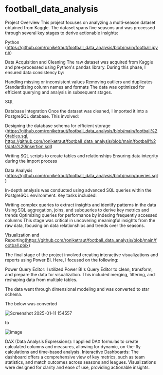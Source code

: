 # football_data_analysis

Project Overview
This project focuses on analyzing a multi-season dataset obtained from Kaggle. The dataset spans five seasons and was processed through several key stages to derive actionable insights:

Python (https://github.com/roniketraut/football_data_analysis/blob/main/football.ipynb)

Data Acquisition and Cleaning
The raw dataset was acquired from Kaggle and pre-processed using Python's pandas library. During this phase, I ensured data consistency by:

Handling missing or inconsistent values
Removing outliers and duplicates
Standardizing column names and formats
The data was optimized for efficient querying and analysis in subsequent stages.

SQL 

Database Integration
Once the dataset was cleaned, I imported it into a PostgreSQL database. This involved:

Designing the database schema for efficient storage (https://github.com/roniketraut/football_data_analysis/blob/main/football%20tables.sql, https://github.com/roniketraut/football_data_analysis/blob/main/football%20data%20insertion.sql)

Writing SQL scripts to create tables and relationships
Ensuring data integrity during the import process

Data Analysis (https://github.com/roniketraut/football_data_analysis/blob/main/queries.sql)

In-depth analysis was conducted using advanced SQL queries within the PostgreSQL environment. Key tasks included:

Writing complex queries to extract insights and identify patterns in the data
Using SQL aggregation, joins, and subqueries to derive key metrics and trends
Optimizing queries for performance by indexing frequently accessed columns
This stage was critical in uncovering meaningful insights from the raw data, focusing on data relationships and trends over the seasons.

Visualization and Reporting(https://github.com/roniketraut/football_data_analysis/blob/main/football.pbix)

The final stage of the project involved creating interactive visualizations and reports using Power BI. Here, I focused on the following:

Power Query Editor: I utilized Power BI's Query Editor to clean, transform, and prepare the data for visualization. This included merging, filtering, and reshaping data from multiple tables. 

The data went through dimensional modeling and was converted to star schema.

The below was converted

![Screenshot 2025-01-11 154557](https://github.com/user-attachments/assets/a49c747f-cb73-421e-9bc2-b242766e0c9d)

to 

![image](https://github.com/user-attachments/assets/aa3adb8e-4907-4026-a8bd-4be849e68a7f)

 
DAX (Data Analysis Expressions): I applied DAX formulas to create calculated columns and measures, allowing for dynamic, on-the-fly calculations and time-based analysis.
Interactive Dashboards: The dashboard offers a comprehensive view of key metrics, such as team statistics, and match outcomes across seasons and leagues. Visualizations were designed for clarity and ease of use, providing actionable insights.
